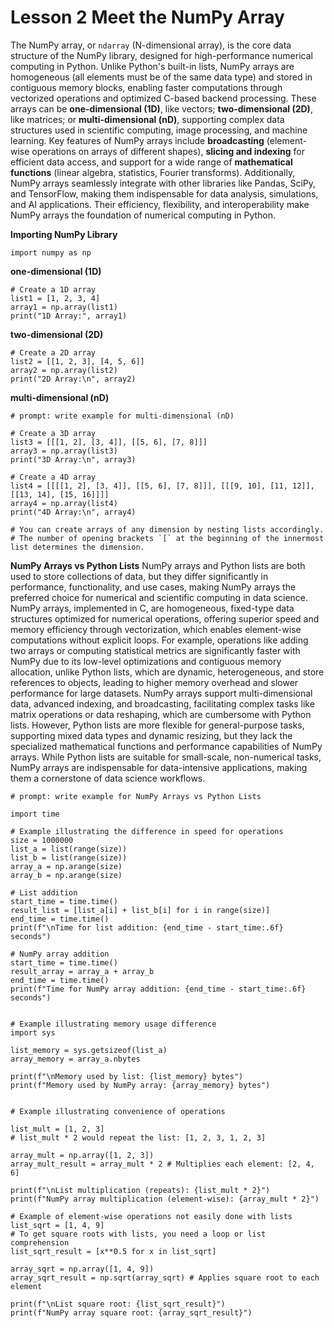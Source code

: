 # Lesson 2 Meet the NumPy Array
The NumPy array, or `ndarray` (N-dimensional array), is the core data structure of the NumPy library, designed for high-performance numerical computing in Python. Unlike Python's built-in lists, NumPy arrays are homogeneous (all elements must be of the same data type) and stored in contiguous memory blocks, enabling faster computations through vectorized operations and optimized C-based backend processing. These arrays can be **one-dimensional (1D)**, like vectors; **two-dimensional (2D)**, like matrices; or **multi-dimensional (nD)**, supporting complex data structures used in scientific computing, image processing, and machine learning. Key features of NumPy arrays include **broadcasting** (element-wise operations on arrays of different shapes), **slicing and indexing** for efficient data access, and support for a wide range of **mathematical functions** (linear algebra, statistics, Fourier transforms). Additionally, NumPy arrays seamlessly integrate with other libraries like Pandas, SciPy, and TensorFlow, making them indispensable for data analysis, simulations, and AI applications. Their efficiency, flexibility, and interoperability make NumPy arrays the foundation of numerical computing in Python.

**Importing NumPy Library**

```
import numpy as np
```

**one-dimensional (1D)**

```
# Create a 1D array
list1 = [1, 2, 3, 4]
array1 = np.array(list1)
print("1D Array:", array1)
```

**two-dimensional (2D)**
```
# Create a 2D array
list2 = [[1, 2, 3], [4, 5, 6]]
array2 = np.array(list2)
print("2D Array:\n", array2)
```
**multi-dimensional (nD)**
```
# prompt: write example for multi-dimensional (nD)

# Create a 3D array
list3 = [[[1, 2], [3, 4]], [[5, 6], [7, 8]]]
array3 = np.array(list3)
print("3D Array:\n", array3)

# Create a 4D array
list4 = [[[[1, 2], [3, 4]], [[5, 6], [7, 8]]], [[[9, 10], [11, 12]], [[13, 14], [15, 16]]]]
array4 = np.array(list4)
print("4D Array:\n", array4)

# You can create arrays of any dimension by nesting lists accordingly.
# The number of opening brackets `[` at the beginning of the innermost list determines the dimension.
```

**NumPy Arrays vs Python Lists**
NumPy arrays and Python lists are both used to store collections of data, but they differ significantly in performance, functionality, and use cases, making NumPy arrays the preferred choice for numerical and scientific computing in data science. NumPy arrays, implemented in C, are homogeneous, fixed-type data structures optimized for numerical operations, offering superior speed and memory efficiency through vectorization, which enables element-wise computations without explicit loops. For example, operations like adding two arrays or computing statistical metrics are significantly faster with NumPy due to its low-level optimizations and contiguous memory allocation, unlike Python lists, which are dynamic, heterogeneous, and store references to objects, leading to higher memory overhead and slower performance for large datasets. NumPy arrays support multi-dimensional data, advanced indexing, and broadcasting, facilitating complex tasks like matrix operations or data reshaping, which are cumbersome with Python lists. However, Python lists are more flexible for general-purpose tasks, supporting mixed data types and dynamic resizing, but they lack the specialized mathematical functions and performance capabilities of NumPy arrays. While Python lists are suitable for small-scale, non-numerical tasks, NumPy arrays are indispensable for data-intensive applications, making them a cornerstone of data science workflows.

```
# prompt: write example for NumPy Arrays vs Python Lists

import time

# Example illustrating the difference in speed for operations
size = 1000000
list_a = list(range(size))
list_b = list(range(size))
array_a = np.arange(size)
array_b = np.arange(size)

# List addition
start_time = time.time()
result_list = [list_a[i] + list_b[i] for i in range(size)]
end_time = time.time()
print(f"\nTime for list addition: {end_time - start_time:.6f} seconds")

# NumPy array addition
start_time = time.time()
result_array = array_a + array_b
end_time = time.time()
print(f"Time for NumPy array addition: {end_time - start_time:.6f} seconds")


# Example illustrating memory usage difference
import sys

list_memory = sys.getsizeof(list_a)
array_memory = array_a.nbytes

print(f"\nMemory used by list: {list_memory} bytes")
print(f"Memory used by NumPy array: {array_memory} bytes")


# Example illustrating convenience of operations

list_mult = [1, 2, 3]
# list_mult * 2 would repeat the list: [1, 2, 3, 1, 2, 3]

array_mult = np.array([1, 2, 3])
array_mult_result = array_mult * 2 # Multiplies each element: [2, 4, 6]

print(f"\nList multiplication (repeats): {list_mult * 2}")
print(f"NumPy array multiplication (element-wise): {array_mult * 2}")

# Example of element-wise operations not easily done with lists
list_sqrt = [1, 4, 9]
# To get square roots with lists, you need a loop or list comprehension
list_sqrt_result = [x**0.5 for x in list_sqrt]

array_sqrt = np.array([1, 4, 9])
array_sqrt_result = np.sqrt(array_sqrt) # Applies square root to each element

print(f"\nList square root: {list_sqrt_result}")
print(f"NumPy array square root: {array_sqrt_result}")
```

